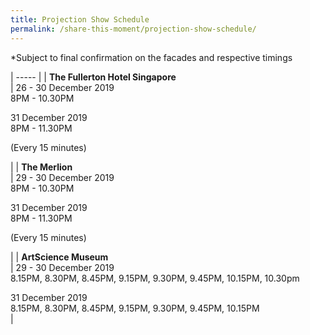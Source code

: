 ```yaml
---
title: Projection Show Schedule
permalink: /share-this-moment/projection-show-schedule/
---
```


*Subject to final confirmation on the facades and respective timings 

| ----- |
|  **The Fullerton Hotel Singapore**   
 |  26 - 30 December 2019   
8PM - 10.30PM    
  
31 December 2019   
8PM - 11.30PM 

(Every 15 minutes)   

 | 
|  **The Merlion**   
 |  29 - 30 December 2019   
8PM - 10.30PM    
  
31 December 2019   
8PM - 11.30PM 

(Every 15 minutes)   

 | 
|  **ArtScience Museum**   
 |  29 - 30 December 2019    
8.15PM, 8.30PM, 8.45PM, 9.15PM, 9.30PM, 9.45PM, 10.15PM, 10.30pm   
  
31 December 2019   
8.15PM, 8.30PM, 8.45PM, 9.15PM, 9.30PM, 9.45PM, 10.15PM   
 | 
